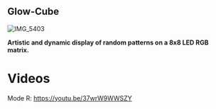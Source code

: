 ## Glow-Cube

![IMG_5403](https://github.com/MarkMakies/Glow-Cube/assets/105891859/68a5bb0c-a1b3-4fde-a600-e47d4d5de3b6)

**Artistic and dynamic display of random patterns on a 8x8 LED RGB matrix.**

# Videos
Mode R: https://youtu.be/37wrW9WWSZY
